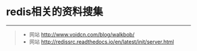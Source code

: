 # redis相关的资料搜集
------
> * 网站 http://www.voidcn.com/blog/walkbob/
> * 网站 http://redissrc.readthedocs.io/en/latest/init/server.html
